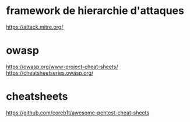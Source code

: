 
# framework de hierarchie d'attaques

https://attack.mitre.org/

# owasp

https://owasp.org/www-project-cheat-sheets/
https://cheatsheetseries.owasp.org/

# cheatsheets

https://github.com/coreb1t/awesome-pentest-cheat-sheets